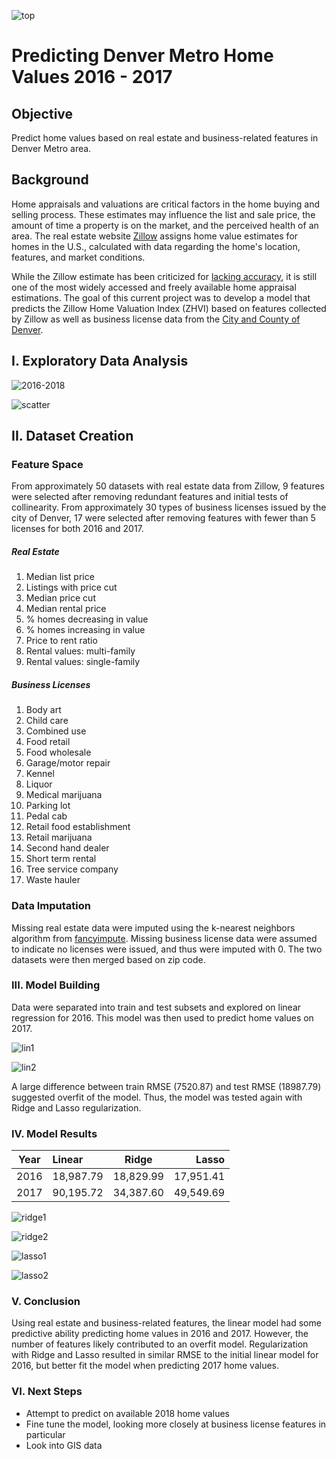 ![top](http://leads.perfectstormnow.com/image/site/304/partner-588932c21a6f0.jpg)
# Predicting Denver Metro Home Values 2016 - 2017

## Objective
Predict home values based on real estate and business-related features in Denver Metro area.

## Background
Home appraisals and valuations are critical factors in the home buying and selling process. These estimates may influence the list and sale price, the amount of time a property is on the market, and the perceived health of an area. The real estate website [Zillow](https://www.zillow.com) assigns home value estimates for homes in the U.S., calculated with data regarding the home's location, features, and market conditions.

While the Zillow estimate has been criticized for [lacking accuracy](https://www.washingtonpost.com/news/where-we-live/wp/2014/06/10/how-accurate-is-zillows-zestimate-not-very-says-one-washington-area-agent/?noredirect=on&utm_term=.ac4b2039e5f1), it is still one of the most widely accessed and freely available home appraisal estimations. The goal of this current project was to develop a model that predicts the Zillow Home Valuation Index (ZHVI) based on features collected by Zillow as well as business license data from the [City and County of Denver](https://www.denvergov.org/opendata/search?tag=business%20licenses).

## I. Exploratory Data Analysis
![2016-2018](https://github.com/michellesklee/analytic_capstone/blob/master/images/ZHVI2016-2018.png)

![scatter](https://github.com/michellesklee/analytic_capstone/blob/master/images/eda_scatter.png)

## II. Dataset Creation

### Feature Space
From approximately 50 datasets with real estate data from Zillow, 9 features were selected after removing redundant features and initial tests of collinearity. From approximately 30 types of business licenses issued by the city of Denver, 17 were selected after removing features with fewer than 5 licenses for both 2016 and 2017.

##### Real Estate
1. Median list price
2. Listings with price cut
3. Median price cut
4. Median rental price
5. % homes decreasing in value
6. % homes increasing in value
7. Price to rent ratio
8. Rental values: multi-family
9. Rental values: single-family

##### Business Licenses
1. Body art
2. Child care
3. Combined use
4. Food retail
5. Food wholesale
6. Garage/motor repair
7. Kennel
8. Liquor
9. Medical marijuana
10. Parking lot
11. Pedal cab
12. Retail food establishment
13. Retail marijuana
14. Second hand dealer
15. Short term rental
16. Tree service company
17. Waste hauler

### Data Imputation
Missing real estate data were imputed using the k-nearest neighbors algorithm from [fancyimpute](https://github.com/iskandr/fancyimpute).
Missing business license data were assumed to indicate no licenses were issued, and thus were imputed with 0.
The two datasets were then merged based on zip code.

### III. Model Building
Data were separated into train and test subsets and explored on linear regression for 2016. This model was then used to predict home values on 2017.

![lin1](https://github.com/michellesklee/analytic_capstone/blob/master/images/linear-2016-2016.png)

![lin2](https://github.com/michellesklee/analytic_capstone/blob/master/images/linear-2016-2017.png)

A large difference between train RMSE (7520.87) and test RMSE (18987.79) suggested overfit of the model. Thus, the model was tested again with Ridge  and Lasso regularization.

### IV. Model Results

| Year        | Linear | Ridge           | Lasso  |
| ------------- |:---|:-------------:| -----:|
| 2016     | 18,987.79| 18,829.99 | 17,951.41 |
| 2017     | 90,195.72| 34,387.60      |   49,549.69 |


![ridge1](https://github.com/michellesklee/analytic_capstone/blob/master/images/ridge-2016-2016.png)

![ridge2](https://github.com/michellesklee/analytic_capstone/blob/master/images/ridge-2016-2017.png)

![lasso1](https://github.com/michellesklee/analytic_capstone/blob/master/images/lasso-2016-2016.png)

![lasso2](https://github.com/michellesklee/analytic_capstone/blob/master/images/lasso-2016-2017.png)


### V. Conclusion
Using real estate and business-related features, the linear model had some predictive ability predicting home values in 2016 and 2017. However, the number of features likely contributed to an overfit model. Regularization with Ridge and Lasso resulted in similar RMSE to the initial linear model for 2016, but better fit the model when predicting 2017 home values.


### VI. Next Steps
- Attempt to predict on available 2018 home values
- Fine tune the model, looking more closely at business license features in particular
- Look into GIS data
